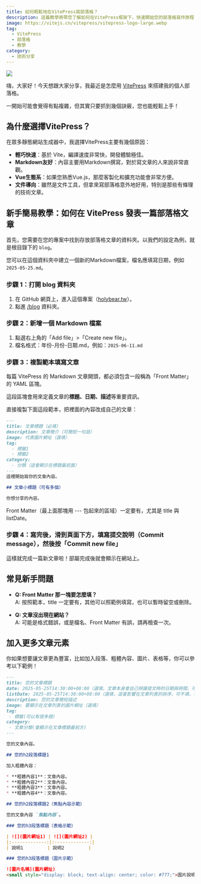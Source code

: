 ```yaml
---
title: 如何輕鬆地在VitePress寫部落格？
description: 這篇教學將帶您了解如何在VitePress框架下，快速開始您的部落格寫作旅程，並分享一些實用的技巧。
image: https://vitejs.cn/vitepress/vitepress-logo-large.webp
tag:
  - VitePress
  - 部落格
  - 教學
category:
  - 技術分享
---
```


<img src="https://static.accupass.com/eventbanner/2407140502431705502906.jpg">

嗨，大家好！今天想跟大家分享，我最近是怎麼用 [VitePress](https://vitepress.dev/) 來搭建我的個人部落格。

一開始可能會覺得有點複雜，但其實只要抓到幾個訣竅，您也能輕鬆上手！

## 為什麼選擇VitePress？

在眾多靜態網站生成器中，我選擇VitePress主要有幾個原因：

- **輕巧快速**：基於 Vite，編譯速度非常快，開發體驗極佳。
- **Markdown友好**：內容主要用Markdown撰寫，對於寫文章的人來說非常直觀。
- **Vue生態系**：如果您熟悉Vue.js，那麼客製化和擴充功能會非常方便。
- **文件導向**：雖然是文件工具，但拿來寫部落格意外地好用，特別是那些有條理的技術文章。

## 新手簡易教學：如何在 VitePress 發表一篇部落格文章

首先，您需要在您的專案中找到存放部落格文章的資料夾。以我們的設定為例，就是根目錄下的 `blog`。

您可以在這個資料夾中建立一個新的Markdown檔案，檔名應填寫日期，例如 `2025-05-25.md`。

### 步驟 1：打開 blog 資料夾

1. 在 GitHub 網頁上，進入這個專案（[holybear.tw](https://github.com/HolyBearTW/holybear.tw)）。
2. 點進 [/blog](https://github.com/HolyBearTW/holybear.tw/tree/main/blog) 資料夾。

### 步驟 2：新增一個 Markdown 檔案

1. 點選右上角的「Add file」>「Create new file」。
2. 檔名格式：年份-月份-日期.md，例如：`2025-06-11.md`

### 步驟 3：複製範本填寫文章

每篇 VitePress 的 Markdown 文章開頭，都必須包含一段稱為「Front Matter」的 YAML 區塊。

這段區塊會用來定義文章的**標題、日期、描述**等重要資訊。

直接複製下面這段範本，把裡面的內容改成自己的文章：

```markdown
---
title: 文章標題（必填）
description: 文章簡介（可簡短一句話）
image: 代表圖片網址（選填）
tag:
  - 標籤1
  - 標籤2
category:
  - 分類（這會顯示在標題最前面）
---
這裡開始寫你的文章內容。

## 文章小標題（可有多個）

你想分享的內容。
```

Front Matter（最上面那塊用 --- 包起來的區域）一定要有，尤其是 title 與 listDate。

### 步驟 4：寫完後，滑到頁面下方，填寫提交說明（Commit message），然後按「Commit new file」

這樣就完成一篇新文章啦！部屬完成後就會顯示在網站上。

## 常見新手問題

- **Q: Front Matter 那一塊要怎麼填？**  
  A: 按照範本，title 一定要有，其他可以照範例填寫，也可以暫時留空或刪除。

- **Q: 文章沒出現在網站？**  
  A: 可能是格式錯誤，或是檔名、Front Matter 有誤，請再檢查一次。

## 加入更多文章元素

你如果想要讓文章更為豐富，比如加入段落、粗體內容、圖片、表格等，你可以參考以下範例！

```markdown
---
title: 您的文章標題
date: 2025-05-25T14:30:00+08:00（選填，文章本身會自己辨識發文時的日期與時間，可不填，不填時請將此項直接刪除，建議僅在需要時填寫）
listDate: 2025-05-25T14:30:00+08:00（選填，這會影響在文章列表的排序，可不填，不填時請將此項直接刪除，建議僅在需要時填寫）
description: 您的文章簡短描述
image: 要顯示在文章列表的圖片網址（選填）
tag:
 - 標籤(可以有很多個)
category:
 - 文章分類(會顯示在文章標題最前方)
---

您的文章內容。

## 您的h2段落標題1

加入粗體內容：

* **粗體內容1**：文章內容。
* **粗體內容2**：文章內容。
* **粗體內容3**：文章內容。
* **粗體內容4**：文章內容。

## 您的h2段落標題2（焦點內容示範）

您的文章內容 `焦點內容`。

### 您的h3段落標題（表格示範）

| ![](圖片網址1) | ![](圖片網址2) |
|:-------------:|:-------------:|
| 說明1         | 說明2         |

### 您的h3段落標題（圖片示範）

![圖片名稱](圖片網址)
<small style="display: block; text-align: center; color: #777;">圖片說明。</small>
```

